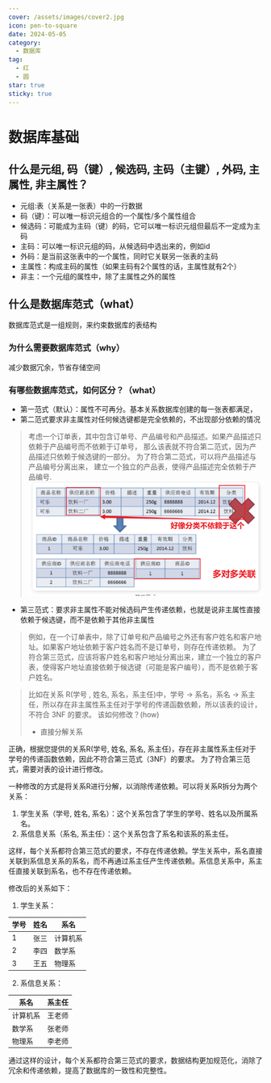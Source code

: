 ```yaml
---
cover: /assets/images/cover2.jpg
icon: pen-to-square
date: 2024-05-05
category:
  - 数据库
tag:
  - 红
  - 圆
star: true
sticky: true
---
```


# 数据库基础

## 什么是元组, 码（键）, 候选码, 主码（主键）, 外码, 主属性, 非主属性？
- 元组:表（关系是一张表）中的一行数据
- 码（键）：可以唯一标识元组合的一个属性/多个属性组合
- 候选码：可能成为主码（键）的码，它可以唯一标识元组但最后不一定成为主码
- 主码：可以唯一标识元组的码，从候选码中选出来的，例如id
- 外码：是当前这张表中的一个属性，同时它关联另一张表的主码
- 主属性：构成主码的属性（如果主码有2个属性的话，主属性就有2个）
- 非主：一个元组的属性中，除了主属性之外的属性

## 什么是数据库范式（what）
数据库范式是一组规则，来约束数据库的表结构

### 为什么需要数据库范式（why）
减少数据冗余，节省存储空间
### 有哪些数据库范式，如何区分？（what）
- 第一范式（默认）：属性不可再分。基本关系数据库创建的每一张表都满足，
- 第二范式要求非主属性对任何候选键都是完全依赖的，不出现部分依赖的情况
> 考虑一个订单表，其中包含订单号、产品编号和产品描述。如果产品描述只依赖于产品编号而不依赖于订单号，
> 那么该表就不符合第二范式，因为产品描述只依赖于候选键的一部分。
> 为了符合第二范式，可以将产品描述与产品编号分离出来，
> 建立一个独立的产品表，使得产品描述完全依赖于产品编号.
![img.png](img.png)
- 第三范式：要求非主属性不能对候选码产生传递依赖，也就是说非主属性直接依赖于候选键，而不是依赖于其他非主属性
> 例如，在一个订单表中，除了订单号和产品编号之外还有客户姓名和客户地址。如果客户地址依赖于客户姓名而不是订单号，则存在传递依赖。
> 为了符合第三范式，应该将客户姓名和客户地址分离出来，建立一个独立的客户表，使得客户地址直接依赖于候选键（可能是客户编号），而不是依赖于客户姓名。

>比如在关系 R(学号 , 姓名, 系名，系主任)中，学号 → 系名，系名 → 系主任，所以存在非主属性系主任对于学号的传递函数依赖，所以该表的设计，不符合 3NF 的要求。
> 该如何修改？(how)
>- 直接分解关系
> 
正确，根据您提供的关系R(学号, 姓名, 系名, 系主任)，存在非主属性系主任对于学号的传递函数依赖，因此不符合第三范式（3NF）的要求。
为了符合第三范式，需要对表的设计进行修改。

一种修改的方式是将关系R进行分解，以消除传递依赖。可以将关系R拆分为两个关系：

1. 学生关系（学号, 姓名, 系名）：这个关系包含了学生的学号、姓名以及所属系名。
2. 系信息关系（系名, 系主任）：这个关系包含了系名和该系的系主任。

这样，每个关系都符合第三范式的要求，不存在传递依赖。学生关系中，系名直接关联到系信息关系的系名，而不再通过系主任产生传递依赖。系信息关系中，系主任直接关联到系名，也不存在传递依赖。

修改后的关系如下：

1. 学生关系：

| 学号 | 姓名 | 系名  |
|------|------|-------|
| 1    | 张三 | 计算机系 |
| 2    | 李四 | 数学系  |
| 3    | 王五 | 物理系  |

2. 系信息关系：

| 系名   | 系主任 |
|--------|--------|
| 计算机系 | 王老师  |
| 数学系  | 张老师  |
| 物理系  | 李老师  |

通过这样的设计，每个关系都符合第三范式的要求，数据结构更加规范化，消除了冗余和传递依赖，提高了数据库的一致性和完整性。